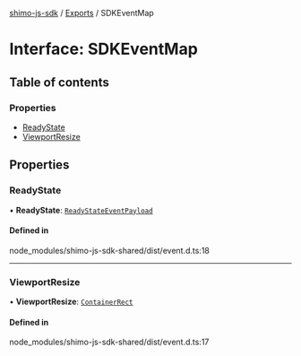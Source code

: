 [shimo-js-sdk](/README.md) / [Exports](/modules.md) / SDKEventMap

# Interface: SDKEventMap

## Table of contents

### Properties

- [ReadyState](/interfaces/SDKEventMap.md#readystate)
- [ViewportResize](/interfaces/SDKEventMap.md#viewportresize)

## Properties

### ReadyState

• **ReadyState**: [`ReadyStateEventPayload`](/interfaces/ReadyStateEventPayload.md)

#### Defined in

node_modules/shimo-js-sdk-shared/dist/event.d.ts:18

___

### ViewportResize

• **ViewportResize**: [`ContainerRect`](/interfaces/ContainerRect.md)

#### Defined in

node_modules/shimo-js-sdk-shared/dist/event.d.ts:17
